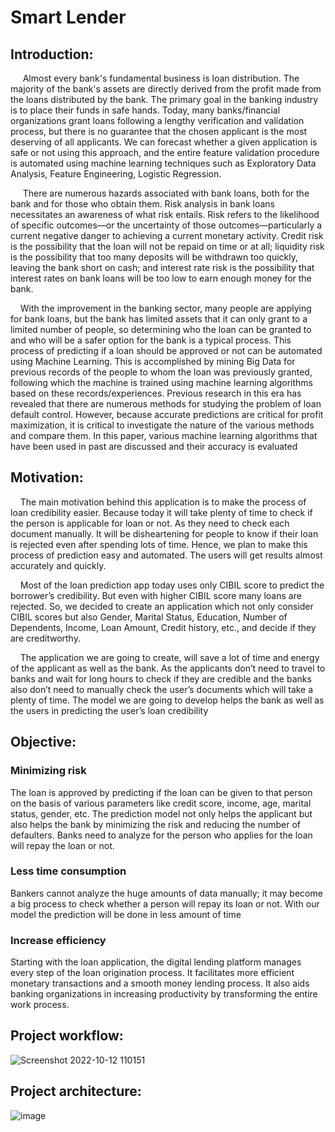  # Smart Lender
 ## Introduction:
 <p>&nbsp;&nbsp;&nbsp;&nbsp; Almost every bank's fundamental business is loan distribution. The majority of the bank's assets 
are directly derived from the profit made from the loans distributed by the bank. The primary goal in the 
banking industry is to place their funds in safe hands. Today, many banks/financial organizations grant 
loans following a lengthy verification and validation process, but there is no guarantee that the chosen 
applicant is the most deserving of all applicants. We can forecast whether a given application is safe or not 
using this approach, and the entire feature validation procedure is automated using machine learning 
techniques such as Exploratory Data Analysis, Feature Engineering, Logistic Regression.</p>
 <p>&nbsp;&nbsp;&nbsp;&nbsp; There are numerous hazards associated with bank loans, both for the bank and for those who obtain 
them. Risk analysis in bank loans necessitates an awareness of what risk entails. Risk refers to the likelihood 
of specific outcomes—or the uncertainty of those outcomes—particularly a current negative danger to 
achieving a current monetary activity. Credit risk is the possibility that the loan will not be repaid on time 
or at all; liquidity risk is the possibility that too many deposits will be withdrawn too quickly, leaving the 
bank short on cash; and interest rate risk is the possibility that interest rates on bank loans will be too low 
to earn enough money for the bank.</p>
  <p>&nbsp;&nbsp;&nbsp;&nbsp;With the improvement in the banking sector, many people are applying for bank loans, but the bank 
has limited assets that it can only grant to a limited number of people, so determining who the loan can be 
granted to and who will be a safer option for the bank is a typical process. This process of predicting if a 
loan should be approved or not can be automated using Machine Learning. This is accomplished by mining 
Big Data for previous records of the people to whom the loan was previously granted, following which the 
machine is trained using machine learning algorithms based on these records/experiences. Previous research 
in this era has revealed that there are numerous methods for studying the problem of loan default control. 
However, because accurate predictions are critical for profit maximization, it is critical to investigate the 
nature of the various methods and compare them. In this paper, various machine learning algorithms that 
have been used in past are discussed and their accuracy is evaluated</p>

## Motivation:
  <p>&nbsp;&nbsp;&nbsp;&nbsp;The main motivation behind this application is to make the process of loan credibility easier. Because today it will take plenty of time to check if the person is 
applicable for loan or not. As they need to check each document manually. It will be disheartening for people to know if their loan is rejected even after spending 
lots of time. Hence, we plan to make this process of prediction easy and automated. The users will get results almost accurately and quickly.</p>
<p>&nbsp;&nbsp;&nbsp;&nbsp;Most of the loan prediction app today uses only CIBIL score to predict the 
borrower’s credibility. But even with higher CIBIL score many loans are rejected. So, we decided to create an application which not only consider CIBIL scores 
but also Gender, Marital Status, Education, Number of Dependents, Income, Loan 
Amount, Credit history, etc., and decide if they are creditworthy.</p>
<p>&nbsp;&nbsp;&nbsp;&nbsp;The application we are going to create, will save a lot of time and energy of 
the applicant as well as the bank. As the applicants don’t need to travel to banks 
and wait for long hours to check if they are credible and the banks also don’t need 
to manually check the user’s documents which will take a plenty of time. The 
model we are going to develop helps the bank as well as the users in predicting the 
user’s loan credibility</p>

## Objective:
### Minimizing risk
<p> The loan is approved by predicting if the loan can be 
given to that person on the basis of various parameters like credit score, income, 
age, marital status, gender, etc. The prediction model not only helps the applicant 
but also helps the bank by minimizing the risk and reducing the number of 
defaulters. Banks need to analyze for the person who applies for the loan will 
repay the loan or not.</p>

### Less time consumption
<p>Bankers cannot analyze the huge amounts of data manually; it may 
become a big process to check whether a person will repay its loan or not. With our model the prediction will be done in less amount of time</p>

### Increase efficiency
<p> Starting with the loan application, the digital lending platform 
manages every step of the loan origination process. It facilitates more efficient 
monetary transactions and a smooth money lending process. It also aids banking 
organizations in increasing productivity by transforming the entire work process.</p>

## Project workflow:
![Screenshot 2022-10-12 110151](https://user-images.githubusercontent.com/79737435/195258374-45a9df32-d8e9-4f6d-a73a-f5a7d6bbaf48.png)

## Project architecture:
![image](https://user-images.githubusercontent.com/79737435/195258519-56d1f5f0-04e6-40c6-a7a3-dbfeda0e30f3.png)


